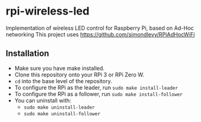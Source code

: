 # rpi-wireless-led
Implementation of wireless LED control for Raspberry Pi, based on Ad-Hoc networking
This project uses https://github.com/simondlevy/RPiAdHocWiFi

## Installation
- Make sure you have make installed.
- Clone this repository onto your RPi 3 or RPi Zero W.
- `cd` into the base level of the repository.
- To configure the RPi as the leader, run `sudo make install-leader`
- To configure the RPi as a follower, run `sudo make install-follower`
- You can uninstall with:
    - `sudo make uninstall-leader`
    - `sudo make uninstall-follower`